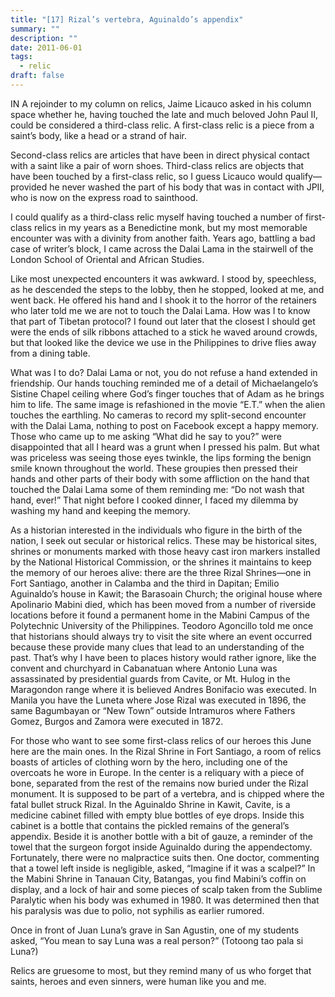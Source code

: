 ```yaml
---
title: "[17] Rizal’s vertebra, Aguinaldo’s appendix"
summary: ""
description: ""
date: 2011-06-01
tags:
  - relic
draft: false
---
```


IN A rejoinder to my column on relics, Jaime Licauco asked in his column space whether he, having touched the late and much beloved John Paul II, could be considered a third-class relic. A first-class relic is a piece from a saint’s body, like a head or a strand of hair.

Second-class relics are articles that have been in direct physical contact with a saint like a pair of worn shoes. Third-class relics are objects that have been touched by a first-class relic, so I guess Licauco would qualify—provided he never washed the part of his body that was in contact with JPII, who is now on the express road to sainthood.

I could qualify as a third-class relic myself having touched a number of first-class relics in my years as a Benedictine monk, but my most memorable encounter was with a divinity from another faith. Years ago, battling a bad case of writer’s block, I came across the Dalai Lama in the stairwell of the London School of Oriental and African Studies.

Like most unexpected encounters it was awkward. I stood by, speechless, as he descended the steps to the lobby, then he stopped, looked at me, and went back. He offered his hand and I shook it to the horror of the retainers who later told me we are not to touch the Dalai Lama. How was I to know that part of Tibetan protocol? I found out later that the closest I should get were the ends of silk ribbons attached to a stick he waved around crowds, but that looked like the device we use in the Philippines to drive flies away from a dining table.

What was I to do? Dalai Lama or not, you do not refuse a hand extended in friendship. Our hands touching reminded me of a detail of Michaelangelo’s Sistine Chapel ceiling where God’s finger touches that of Adam as he brings him to life. The same image is refashioned in the movie “E.T.” when the alien touches the earthling. No cameras to record my split-second encounter with the Dalai Lama, nothing to post on Facebook except a happy memory. Those who came up to me asking “What did he say to you?” were disappointed that all I heard was a grunt when I pressed his palm. But what was priceless was seeing those eyes twinkle, the lips forming the benign smile known throughout the world. These groupies then pressed their hands and other parts of their body with some affliction on the hand that touched the Dalai Lama some of them reminding me: “Do not wash that hand, ever!” That night before I cooked dinner, I faced my dilemma by washing my hand and keeping the memory.

As a historian interested in the individuals who figure in the birth of the nation, I seek out secular or historical relics. These may be historical sites, shrines or monuments marked with those heavy cast iron markers installed by the National Historical Commission, or the shrines it maintains to keep the memory of our heroes alive: there are the three Rizal Shrines—one in Fort Santiago, another in Calamba and the third in Dapitan; Emilio Aguinaldo’s house in Kawit; the Barasoain Church; the original house where Apolinario Mabini died, which has been moved from a number of riverside locations before it found a permanent home in the Mabini Campus of the Polytechnic University of the Philippines. Teodoro Agoncillo told me once that historians should always try to visit the site where an event occurred because these provide many clues that lead to an understanding of the past. That’s why I have been to places history would rather ignore, like the convent and churchyard in Cabanatuan where Antonio Luna was assassinated by presidential guards from Cavite, or Mt. Hulog in the Maragondon range where it is believed Andres Bonifacio was executed. In Manila you have the Luneta where Jose Rizal was executed in 1896, the same Bagumbayan or “New Town” outside Intramuros where Fathers Gomez, Burgos and Zamora were executed in 1872.

For those who want to see some first-class relics of our heroes this June here are the main ones. In the Rizal Shrine in Fort Santiago, a room of relics boasts of articles of clothing worn by the hero, including one of the overcoats he wore in Europe. In the center is a reliquary with a piece of bone, separated from the rest of the remains now buried under the Rizal monument. It is supposed to be part of a vertebra, and is chipped where the fatal bullet struck Rizal. In the Aguinaldo Shrine in Kawit, Cavite, is a medicine cabinet filled with empty blue bottles of eye drops. Inside this cabinet is a bottle that contains the pickled remains of the general’s appendix. Beside it is another bottle with a bit of gauze, a reminder of the towel that the surgeon forgot inside Aguinaldo during the appendectomy. Fortunately, there were no malpractice suits then. One doctor, commenting that a towel left inside is negligible, asked, “Imagine if it was a scalpel?” In the Mabini Shrine in Tanauan City, Batangas, you find Mabini’s coffin on display, and a lock of hair and some pieces of scalp taken from the Sublime Paralytic when his body was exhumed in 1980. It was determined then that his paralysis was due to polio, not syphilis as earlier rumored.

Once in front of Juan Luna’s grave in San Agustin, one of my students asked, “You mean to say Luna was a real person?” (Totoong tao pala si Luna?)

Relics are gruesome to most, but they remind many of us who forget that saints, heroes and even sinners, were human like you and me.
